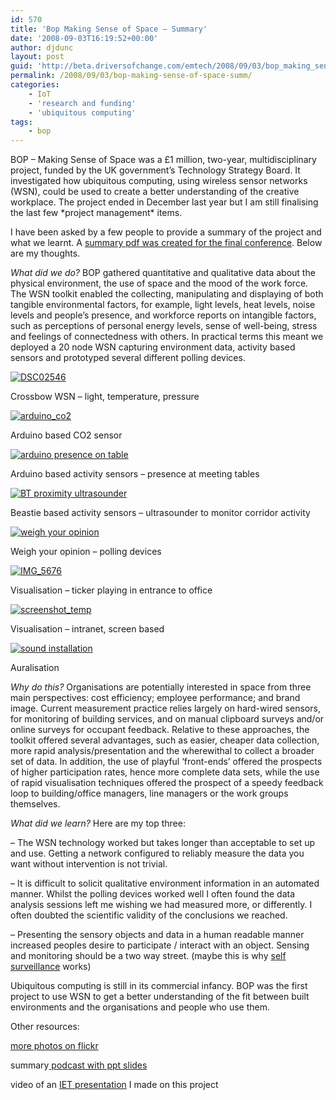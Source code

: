 ```yaml
---
id: 570
title: 'Bop Making Sense of Space – Summary'
date: '2008-09-03T16:19:52+00:00'
author: djdunc
layout: post
guid: 'http://beta.driversofchange.com/emtech/2008/09/03/bop_making_sense_of_space_summ/'
permalink: /2008/09/03/bop-making-sense-of-space-summ/
categories:
    - IoT
    - 'research and funding'
    - 'ubiquitous computing'
tags:
    - bop
---
```


BOP – Making Sense of Space was a £1 million, two-year, multidisciplinary project, funded by the UK government’s Technology Strategy Board. It investigated how ubiquitous computing, using wireless sensor networks (WSN), could be used to create a better understanding of the creative workplace. The project ended in December last year but I am still finalising the last few \*project management\* items.

I have been asked by a few people to provide a summary of the project and what we learnt. A [summary pdf was created for the final conference](http://blogs.driversofchange.com/emtech/docs/Bop_booklet_portrait.pdf). Below are my thoughts.

*What did we do?* BOP gathered quantitative and qualitative data about the physical environment, the use of space and the mood of the work force. The WSN toolkit enabled the collecting, manipulating and displaying of both tangible environmental factors, for example, light levels, heat levels, noise levels and people’s presence, and workforce reports on intangible factors, such as perceptions of personal energy levels, sense of well-being, stress and feelings of connectedness with others. In practical terms this meant we deployed a 20 node WSN capturing environment data, activity based sensors and prototyped several different polling devices.

[![DSC02546](https://i0.wp.com/farm3.static.flickr.com/2227/2255622987_39b08b7a4d.jpg?resize=500%2C333)](http://www.flickr.com/photos/pseudonomad/2255622987/ "DSC02546 by pseudonomad, on Flickr")

Crossbow WSN – light, temperature, pressure

[![arduino_co2](https://i0.wp.com/farm3.static.flickr.com/2345/1688552490_90bb9a6938.jpg?resize=500%2C375)](http://www.flickr.com/photos/pseudonomad/1688552490/ "arduino_co2 by pseudonomad, on Flickr")

Arduino based CO2 sensor

[![arduino presence on table](https://i0.wp.com/farm3.static.flickr.com/2247/1687693085_498d33d865.jpg?resize=500%2C333)](http://www.flickr.com/photos/pseudonomad/1687693085/ "arduino presence on table by pseudonomad, on Flickr")

Arduino based activity sensors – presence at meeting tables

[![BT proximity ultrasounder](https://i0.wp.com/farm3.static.flickr.com/2048/1687676447_d6554f6011.jpg?resize=333%2C500)](http://www.flickr.com/photos/pseudonomad/1687676447/ "BT proximity ultrasounder by pseudonomad, on Flickr")

Beastie based activity sensors – ultrasounder to monitor corridor activity

[![weigh your opinion](https://i0.wp.com/farm3.static.flickr.com/2417/1687657237_b1ea741458.jpg?resize=500%2C333)](http://www.flickr.com/photos/pseudonomad/1687657237/ "weigh your opinion by pseudonomad, on Flickr")

Weigh your opinion – polling devices

[![IMG_5676](https://i0.wp.com/farm3.static.flickr.com/2294/1688458042_9365480b9e.jpg?resize=500%2C333)](http://www.flickr.com/photos/pseudonomad/1688458042/ "IMG_5676 by pseudonomad, on Flickr")

Visualisation – ticker playing in entrance to office

[![screenshot_temp](https://i0.wp.com/farm3.static.flickr.com/2285/1688645982_1c02c4199e.jpg?resize=500%2C315)](http://www.flickr.com/photos/pseudonomad/1688645982/ "screenshot_temp by pseudonomad, on Flickr")

Visualisation – intranet, screen based

[![sound installation](https://i0.wp.com/farm3.static.flickr.com/2410/1687669341_c7db2d6733.jpg?resize=500%2C333)](http://www.flickr.com/photos/pseudonomad/1687669341/ "sound installation by pseudonomad, on Flickr")

Auralisation

*Why do this?* Organisations are potentially interested in space from three main perspectives: cost efficiency; employee performance; and brand image. Current measurement practice relies largely on hard-wired sensors, for monitoring of building services, and on manual clipboard surveys and/or online surveys for occupant feedback. Relative to these approaches, the toolkit offered several advantages, such as easier, cheaper data collection, more rapid analysis/presentation and the wherewithal to collect a broader set of data. In addition, the use of playful ‘front-ends’ offered the prospects of higher participation rates, hence more complete data sets, while the use of rapid visualisation techniques offered the prospect of a speedy feedback loop to building/office managers, line managers or the work groups themselves.

*What did we learn?* Here are my top three:

– The WSN technology worked but takes longer than acceptable to set up and use. Getting a network configured to reliably measure the data you want without intervention is not trivial.

– It is difficult to solicit qualitative environment information in an automated manner. Whilst the polling devices worked well I often found the data analysis sessions left me wishing we had measured more, or differently. I often doubted the scientific validity of the conclusions we reached.

– Presenting the sensory objects and data in a human readable manner increased peoples desire to participate / interact with an object. Sensing and monitoring should be a two way street. (maybe this is why [self surveillance](http://flowingdata.com/category/self-surveillance/) works)

Ubiquitous computing is still in its commercial infancy. BOP was the first project to use WSN to get a better understanding of the fit between built environments and the organisations and people who use them.

Other resources:

[more photos on flickr](http://www.flickr.com/photos/pseudonomad/sets/72157602606345745/)

summary[ podcast with ppt slides](http://blogs.driversofchange.com/podcasts/2007/06/doc_ubiquitous_computing.html)

video of an [IET presentation](http://tv.theiet.org/technology/communications/1306.cfm) I made on this project